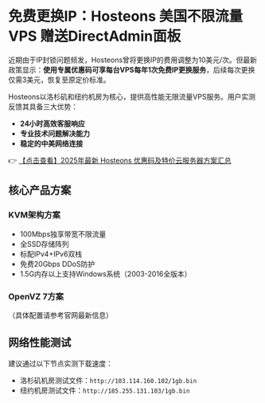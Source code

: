 # 免费更换IP：Hosteons 美国不限流量VPS 赠送DirectAdmin面板

近期由于IP封锁问题频发，Hosteons曾将更换IP的费用调整为10美元/次。但最新政策显示：**使用专属优惠码可享每台VPS每年1次免费IP更换服务**，后续每次更换仅需3美元，恢复至原定价标准。

Hosteons以洛杉矶和纽约机房为核心，提供高性能无限流量VPS服务。用户实测反馈其具备三大优势：
- **24小时高效客服响应**
- **专业技术问题解决能力**
- **稳定的中美网络连接**

👉 [【点击查看】2025年最新 Hosteons 优惠码及特价云服务器方案汇总](https://bit.ly/hosteons)

## 核心产品方案

### KVM架构方案
- 100Mbps独享带宽不限流量
- 全SSD存储阵列
- 标配IPv4+IPv6双栈
- 免费20Gbps DDoS防护
- 1.5G内存以上支持Windows系统（2003-2016全版本）

### OpenVZ 7方案
（具体配置请参考官网最新信息）

## 网络性能测试
建议通过以下节点实测下载速度：
- 洛杉矶机房测试文件：`http://103.114.160.102/1gb.bin`
- 纽约机房测试文件：`http://185.255.131.103/1gb.bin`